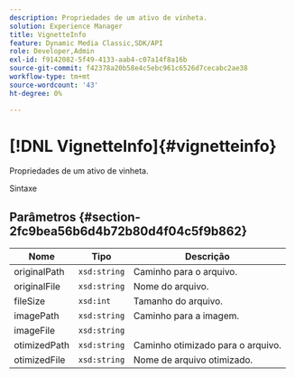```yaml
---
description: Propriedades de um ativo de vinheta.
solution: Experience Manager
title: VignetteInfo
feature: Dynamic Media Classic,SDK/API
role: Developer,Admin
exl-id: f9142082-5f49-4133-aab4-c07a14f8a16b
source-git-commit: f42378a20b58e4c5ebc961c6526d7cecabc2ae38
workflow-type: tm+mt
source-wordcount: '43'
ht-degree: 0%

---
```


# [!DNL VignetteInfo]{#vignetteinfo}

Propriedades de um ativo de vinheta.

Sintaxe

## Parâmetros {#section-2fc9bea56b6d4b72b80d4f04c5f9b862}

| Nome | Tipo | Descrição |
|---|---|---|
| originalPath | `xsd:string` | Caminho para o arquivo. |
| originalFile | `xsd:string` | Nome do arquivo. |
| fileSize | `xsd:int` | Tamanho do arquivo. |
| imagePath | `xsd:string` | Caminho para a imagem. |
| imageFile | `xsd:string` |  |
| otimizedPath | `xsd:string` | Caminho otimizado para o arquivo. |
| otimizedFile | `xsd:string` | Nome de arquivo otimizado. |
